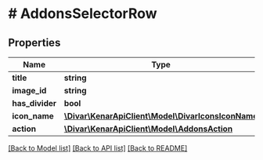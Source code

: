 # # AddonsSelectorRow

## Properties

Name | Type | Description | Notes
------------ | ------------- | ------------- | -------------
**title** | **string** |  | [optional]
**image_id** | **string** |  | [optional]
**has_divider** | **bool** |  | [optional]
**icon_name** | [**\Divar\KenarApiClient\Model\DivarIconsIconName**](DivarIconsIconName.md) |  | [optional]
**action** | [**\Divar\KenarApiClient\Model\AddonsAction**](AddonsAction.md) |  | [optional]

[[Back to Model list]](../../README.md#models) [[Back to API list]](../../README.md#endpoints) [[Back to README]](../../README.md)
